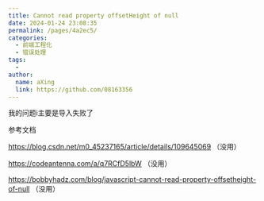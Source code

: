 ```yaml
---
title: Cannot read property offsetHeight of null
date: 2024-01-24 23:08:35
permalink: /pages/4a2ec5/
categories:
  - 前端工程化
  - 错误处理
tags:
  - 
author: 
  name: aXing
  link: https://github.com/08163356
---
```







我的问题i主要是导入失败了

参考文档

https://blog.csdn.net/m0_45237165/article/details/109645069 （没用）

https://codeantenna.com/a/q7RCfD5lbW （没用）

https://bobbyhadz.com/blog/javascript-cannot-read-property-offsetheight-of-null （没用）

<!-- more -->
